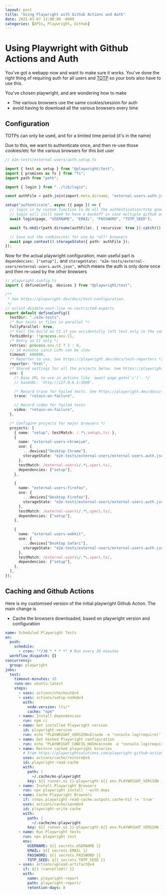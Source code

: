 ```yaml
---
layout: post
title: "Using Playwright with Github Actions and Auth"
date: 2025-03-07 12:00:00 -0000
categories: [APIs, Playwright, Github]
---
```


# Using Playwright with Github Actions and Auth

You've got a webapp now and want to make sure it works. You've done the right thing of requiring auth for all users and [TOTP](https://en.wikipedia.org/wiki/Time-based_one-time_password) so your bots also have to use this.

You've chosen playwright, and are wondering how to make

- The various browsers use the same cookies/session for auth
- avoid having to download all the various browsers every time

## Configuration

TOTPs can only be used, and for a limited time period (it's in the name)

Due to this, we want to authenticate once, and then re-use those cookies/etc for the various browsers for this bot user

```typescript
// e2e-tests/external-users/auth.setup.ts

import { test as setup } from "@playwright/test";
import { promises as fs } from "fs";
import path from "path";

import { login } from "../lib/login";

const authFile = path.join(import.meta.dirname, "external-users.auth.json");

setup("authenticate", async ({ page }) => {
  // login is my custom function to do all the authentication/totp goodness based on https://playwrightsolutions.com/playwright-login-test-with-2-factor-authentication-2fa-enabled/
  // login will still need to have a backoff in case multiple github actions run at the same time, and deal with retries
  await login(page, "USERNAME", "EMAIL", "PASSWORD", "TOTP_SEED");

  await fs.mkdir(path.dirname(authFile), { recursive: true }).catch(() => {});

  // Save out the cookies/etc for use by *all* browsers
  await page.context().storageState({ path: authFile });
});
```

Now for the actual playwright configuration, main useful part is `dependencies: ["setup"],` and `storageState: "e2e-tests/external-users/external-users.auth.json",` which means the auth is only done once and then re-used by the other browsers

```typescript
// playwright.config.ts
import { defineConfig, devices } from "@playwright/test";

/**
 * See https://playwright.dev/docs/test-configuration.
 */
// eslint-disable-next-line no-restricted-exports
export default defineConfig({
  testDir: "./e2e-tests",
  /* Run tests in files in parallel */
  fullyParallel: true,
  /* Fail the build on CI if you accidentally left test.only in the source code. */
  forbidOnly: !!process.env.CI,
  /* Retry on CI only */
  retries: process.env.CI ? 2 : 0,
  // 10 minutes since LLMs can be slow
  timeout: 600000,
  /* Reporter to use. See https://playwright.dev/docs/test-reporters */
  reporter: "html",
  /* Shared settings for all the projects below. See https://playwright.dev/docs/api/class-testoptions. */
  use: {
    /* Base URL to use in actions like `await page.goto('/')`. */
    // baseURL: 'http://127.0.0.1:3000',

    /* Record trace for failed tests. See https://playwright.dev/docs/trace-viewer */
    trace: "retain-on-failure",

    // Record video for failed tests
    video: "retain-on-failure",
  },

  /* Configure projects for major browsers */
  projects: [
    { name: "setup", testMatch: /.*\.setup\.ts/ },
    {
      name: "external-users-chromium",
      use: {
        ...devices["Desktop Chrome"],
        storageState: "e2e-tests/external-users/external-users.auth.json",
      },
      testMatch: /external-users\/.*\.spec\.ts/,
      dependencies: ["setup"],
    },

    {
      name: "external-users-firefox",
      use: {
        ...devices["Desktop Firefox"],
        storageState: "e2e-tests/external-users/external-users.auth.json",
      },
      testMatch: /external-users\/.*\.spec\.ts/,
      dependencies: ["setup"],
    },

    {
      name: "external-users-webkit",
      use: {
        ...devices["Desktop Safari"],
        storageState: "e2e-tests/external-users/external-users.auth.json",
      },
      testMatch: /external-users\/.*\.spec\.ts/,
      dependencies: ["setup"],
    },
  ],
});
```

## Caching and Github Actions

Here is my customised version of the initial playwright Github Action. The main change is

- Cache the browsers downloaded, based on playwright version and configuration

```yaml
name: Scheduled Playwright Tests
on:
  push:
    schedule:
      - cron: "*/30 * * * *" # Run every 30 minutes
  workflow_dispatch: {}
concurrency:
  group: playwright
jobs:
  test:
    timeout-minutes: 15
    runs-on: ubuntu-latest
    steps:
      - uses: actions/checkout@v4
      - uses: actions/setup-node@v4
        with:
          node-version: lts/*
          cache: "npm"
      - name: Install dependencies
        run: npm ci
      - name: Get installed Playwright version
        id: playwright-version
        run: echo "PLAYWRIGHT_VERSION=$(node -e "console.log(require('./package-lock.json').packages['node_modules/@playwright/test'].version)")" >> $GITHUB_ENV
      - name: Get hashed Playwright configuration
        run: echo "PLAYWRIGHT_CONFIG_HASH=$(node -e "console.log(require('crypto').createHash('sha256').update(require('fs').readFileSync('./playwright.config.ts', 'utf8')).digest('hex'))")" >> $GITHUB_ENV
      - name: Restore cached playwright binaries
        # From https://playwrightsolutions.com/playwright-github-action-to-cache-the-browser-binaries/
        uses: actions/cache/restore@v4
        id: playwright-read-cache
        with:
          path: |
            ~/.cache/ms-playwright
          key: ${{ runner.os }}-playwright-${{ env.PLAYWRIGHT_VERSION }}-${{ env.PLAYWRIGHT_CONFIG_HASH }}
      - name: Install Playwright Browsers
        run: npx playwright install --with-deps
      - name: Cache Playwright Browsers
        if: steps.playwright-read-cache.outputs.cache-hit != 'true'
        uses: actions/cache/save@v4
        id: playwright-write-cache
        with:
          path: |
            ~/.cache/ms-playwright
          key: ${{ runner.os }}-playwright-${{ env.PLAYWRIGHT_VERSION }}-${{ env.PLAYWRIGHT_CONFIG_HASH }}
      - name: Run Playwright tests
        run: npx playwright test
        env:
          USERNAME: ${{ secrets.USERNAME }}
          EMAIL: ${{ secrets.EMAIL }}
          PASSWORD: ${{ secrets.PASSWORD }}
          TOTP_SEED: ${{ secrets.TOTP_SEED }}
      - uses: actions/upload-artifact@v4
        if: ${{ !cancelled() }}
        with:
          name: playwright-report
          path: playwright-report/
          retention-days: 8
```
